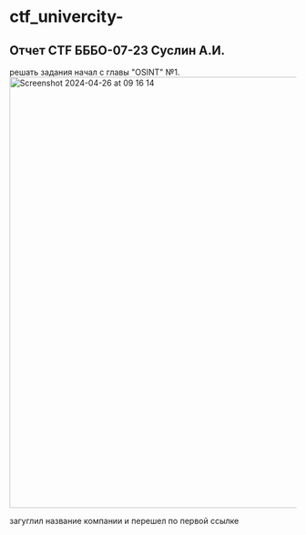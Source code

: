 # ctf_univercity-
## Отчет CTF БББО-07-23 Суслин А.И.

решать задания начал с главы "OSINT"
№1.
<img width="758" alt="Screenshot 2024-04-26 at 09 16 14" src="https://github.com/cvrseq/ctf_univercity-/assets/152638273/12209ef9-be76-44d9-8ca9-fc3a18301015">

загуглил название компании и перешел по первой ссылке 




